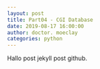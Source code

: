 ```yaml
---
layout: post
title: Part04 - CGI Database
date: 2019-08-17 16:00:00
author: doctor. moeclay
categories: python
---
```



Hallo post jekyll post github.
